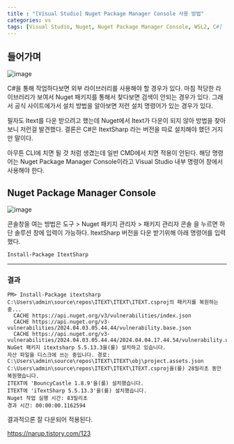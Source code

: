 ```yaml
---
title : "[Visual Studio] Nuget Package Manager Console 사용 방법"
categories: vs
tags: [Visual Studio, Nuget, Nuget Package Manager Console, WSL2, C#]
---
```


## 들어가며
![image](https://github.com/mohitto55/mohitto55.github.io/assets/154340583/66918995-af63-45b2-8696-5bbf16e1e523)

C#을 통해 작업하다보면 외부 라이브러리를 사용해야 할 경우가 있다.
마침 적당한 라이브러리가 보여서 Nuget 패키지를 통해서 찾다보면 검색이 안되는 경우가 있다. 그래서 공식 사이트에가서 설치 방법을 알아보면 저런 설치 명령어가 있는 경우가 있다.

필자도 Itext를 다운 받으려고 했는데 Nuget에서 Itext가 다운이 되지 않아 방법을 찾아보니 저런걸 발견했다. 결론은 C#은 ItextSharp 라는 버전을 따로 설치해야 했던 거지만 말이다.

아무튼 CLI에 치면 될 것 처럼 생겼는데 일반 CMD에서 치면 적용이 안된다. 해당 명령어는 Nuget Package Manager Console이라고 Visual Studio 내부 명령어 창에서 사용해야 한다.

## Nuget Package Manager Console
![image](https://github.com/mohitto55/mohitto55.github.io/assets/154340583/b8fdf5fe-907f-43d7-8547-b980951828d3)

콘솔창을 여는 방법은 도구 > Nuget 패키지 관리자 > 패키지 관리자 콘솔 을 누르면 하단 솔루션 창에 입력이 가능하다.
ItextSharp 버전을 다운 받기위해 아래 명령어를 입력했다.
```
Install-Package ItextSharp
```

---

### 결과
```
PM> Install-Package itextsharp
C:\Users\admin\source\repos\ITEXT\ITEXT\ITEXT.csproj의 패키지를 복원하는 중...
  CACHE https://api.nuget.org/v3/vulnerabilities/index.json
  CACHE https://api.nuget.org/v3-vulnerabilities/2024.04.03.05.44.44/vulnerability.base.json
  CACHE https://api.nuget.org/v3-vulnerabilities/2024.04.03.05.44.44/2024.04.04.17.44.54/vulnerability.update.json
NuGet 패키지 itextsharp 5.5.13.3을(를) 설치하고 있습니다.
자산 파일을 디스크에 쓰는 중입니다. 경로: C:\Users\admin\source\repos\ITEXT\ITEXT\obj\project.assets.json
C:\Users\admin\source\repos\ITEXT\ITEXT\ITEXT.csproj을(를) 28밀리초 동안 복원했습니다.
ITEXT에 'BouncyCastle 1.8.9'을(를) 설치했습니다.
ITEXT에 'iTextSharp 5.5.13.3'을(를) 설치했습니다.
Nuget 작업 실행 시간: 83밀리초
경과 시간: 00:00:00.1162594
```
결과적으론 잘 다운되어 적용된다.

<div class="Reference">
<div class="callout-header"> </div>
<p>
<a href="https://narup.tistory.com/123">https://narup.tistory.com/123</a>
</p>
</div>